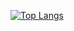 [![Top Langs](https://github-readme-stats.vercel.app/api/top-langs/?username=blinchk&langs_count=8&layout=compact)](https://github.com/anuraghazra/github-readme-stats)
